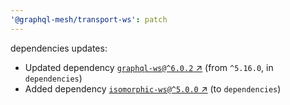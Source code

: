 ```yaml
---
'@graphql-mesh/transport-ws': patch
---
```


dependencies updates: 

- Updated dependency [`graphql-ws@^6.0.2` ↗︎](https://www.npmjs.com/package/graphql-ws/v/6.0.2) (from `^5.16.0`, in `dependencies`)
- Added dependency [`isomorphic-ws@^5.0.0` ↗︎](https://www.npmjs.com/package/isomorphic-ws/v/5.0.0) (to `dependencies`)
